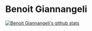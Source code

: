 # Benoit Giannangeli

[![Benoit Giannangeli's github stats](https://github-readme-stats.vercel.app/api?username=giann)](https://github.com/anuraghazra/github-readme-stats)

